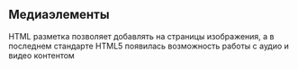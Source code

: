 ## Медиаэлементы

HTML разметка позволяет добавлять на страницы изображения, а в последнем стандарте HTML5 появилась возможность работы с аудио и видео контентом
